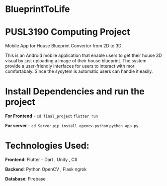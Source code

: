 # BlueprintToLife
# PUSL3190 Computing Project
Mobile App for House Blueprint Convertor from 2D to 3D

This is an Android mobile application that enable users to get their house 3D visual by just uploading a image of their house blueprint. The system provide a user-friendly interfaces for users to interact with mor comfortabaly. Since the sysytem is automatic users can handle it easily. 


# Install Dependencies and run the project

**For Frontend** - `cd final_project`  `flutter run`

**For server** - `cd Server` `pip install opencv-python` `python app.py`

# Technologies Used:

**Frontend**: Flutter - Dart , Unity , C#

**Backend**: Python OpenCV , Flask ngrok 

**Database**: Firebase




